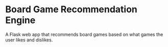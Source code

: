 # Board Game Recommendation Engine

A Flask web app that recommends board games based on what games the user likes and dislikes.

